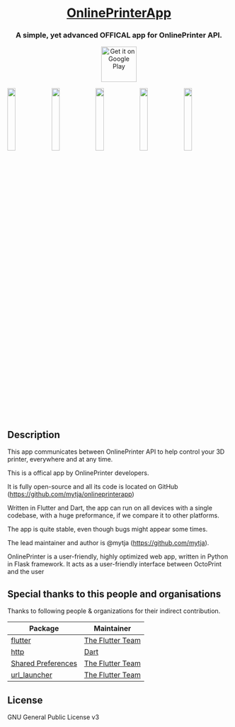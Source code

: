 <h1 align="center"><a href="https://github.com/mytja/onlineprinterapp">OnlinePrinterApp</a></h1>
<h3 align="center">A simple, yet advanced OFFICAL app for OnlinePrinter API.</h3>

<p align="center"><a href='https://play.google.com/store/apps/details?id=com.mytja.onlineprinterapp'><img height='80' alt='Get it on Google Play' src='https://play.google.com/intl/en_us/badges/static/images/badges/en_badge_web_generic.png'/></a></p>

<img src="https://user-images.githubusercontent.com/52399966/116789508-89a19980-aaaf-11eb-8acb-1e5f59b061e5.jpg" width="19%"> <img src="https://user-images.githubusercontent.com/52399966/116789517-8e664d80-aaaf-11eb-8dcd-cc90a95a029b.jpg" width="19%"> <img src="https://user-images.githubusercontent.com/52399966/116789519-8f977a80-aaaf-11eb-9ac5-951106baf971.jpg" width="19%"> <img src="https://user-images.githubusercontent.com/52399966/116789511-8c9c8a00-aaaf-11eb-9f86-148037a52475.jpg" width="19%"> <img src="https://user-images.githubusercontent.com/52399966/116789522-91613e00-aaaf-11eb-8fad-f8f931665f2f.jpg" width="19%">

## Description
This app communicates between OnlinePrinter API to help control your 3D printer, everywhere and at any time.

This is a offical app by OnlinePrinter developers.

It is fully open-source and all its code is located on GitHub (https://github.com/mytja/onlineprinterapp)

Written in Flutter and Dart, the app can run on all devices with a single codebase, with a huge preformance, if we compare it to other platforms.

The app is quite stable, even though bugs might appear some times.

The lead maintainer and author is @mytja (https://github.com/mytja).

OnlinePrinter is a user-friendly, highly optimized web app, written in Python in Flask framework.
It acts as a user-friendly interface between OctoPrint and the user


## Special thanks to this people and organisations

Thanks to following people & organizations for their indirect contribution.

|Package                                                                              |Maintainer                                              |
|-------------------------------------------------------------------------------------|--------------------------------------------------------|
|[flutter](https://pub.dev/packages/flutter)                                          |[The Flutter Team](https://github.com/flutter)          |
|[http](https://pub.dev/packages/http)                                                |[Dart](https://pub.dev/publishers/dart.dev/packages)    |
|[Shared Preferences](https://pub.dev/packages/shared_preferences)                    |[The Flutter Team](https://github.com/flutter)          |
|[url_launcher](https://pub.dev/packages/url_launcher)                                |[The Flutter Team](https://github.com/flutter)          |


## License

GNU General Public License v3
